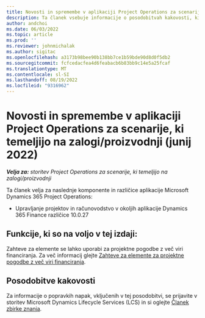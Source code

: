 ```yaml
---
title: Novosti in spremembe v aplikaciji Project Operations za scenarije, ki temeljijo na zalogi/proizvodnji (junij 2022)
description: Ta članek vsebuje informacije o posodobitvah kakovosti, ki so na voljo v junijski (2022) izdaji aplikacije Project Operations za scenarije, ki temeljijo na zalogi/proizvodnji.
author: andchoi
ms.date: 06/03/2022
ms.topic: article
ms.prod: ''
ms.reviewer: johnmichalak
ms.author: sigitac
ms.openlocfilehash: a3173b98bee90b138bb7ce1b59bde90d8d0f5db2
ms.sourcegitcommit: fcfcedacfea4d6feabacb6b83bb9c14e5a25fcaf
ms.translationtype: MT
ms.contentlocale: sl-SI
ms.lasthandoff: 08/19/2022
ms.locfileid: "9316962"
---
```

# <a name="whats-new-or-changed-in-project-operations-june-2022-for-stockedproduction-based-scenarios"></a>Novosti in spremembe v aplikaciji Project Operations za scenarije, ki temeljijo na zalogi/proizvodnji (junij 2022)

_**Velja za:** storitev Project Operations za scenarije, ki temeljijo na zalogi/proizvodnji_

Ta članek velja za naslednje komponente in različice aplikacije Microsoft Dynamics 365 Project Operations:

- Upravljanje projektov in računovodstvo v okoljih aplikacije Dynamics 365 Finance različice 10.0.27

## <a name="features-included-in-this-release"></a>Funkcije, ki so na voljo v tej izdaji:

Zahteve za elemente se lahko uporabi za projektne pogodbe z več viri financiranja. Za več informacij glejte [Zahteve za elemente za projektne pogodbe z več viri financiranja](../multiple-funding-sources-item-req.md).

## <a name="quality-updates"></a>Posodobitve kakovosti

Za informacije o popravkih napak, vključenih v tej posodobitvi, se prijavite v storitev Microsoft Dynamics Lifecycle Services (LCS) in si oglejte [Članek zbirke znanja](https://fix.lcs.dynamics.com/Issue/Details?bugId=673271).

